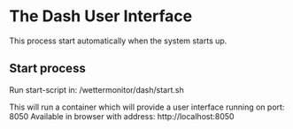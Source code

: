 # The Dash User Interface

This process start automatically when the system starts up.

## Start process
Run start-script in:
/wettermonitor/dash/start.sh

This will run a container which will provide a user interface running on port: 8050
Available in browser with address: http://localhost:8050
